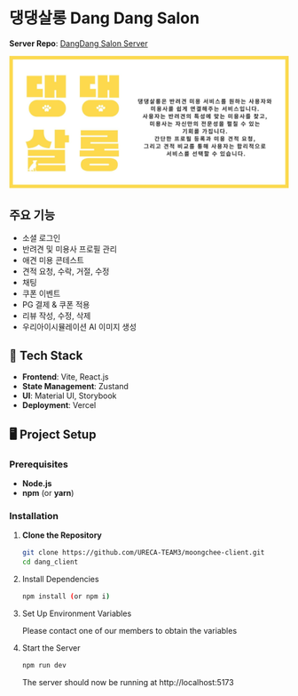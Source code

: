# 댕댕살롱 Dang Dang Salon

**Server Repo**: [DangDang Salon Server](https://github.com/Ureca-Dangdang-salon/dang_server)

![alt text](public/images/소개글.jpg)

## 주요 기능

- 소셜 로그인
- 반려견 및 미용사 프로필 관리
- 애견 미용 콘테스트
- 견적 요청, 수락, 거절, 수정
- 채팅
- 쿠폰 이벤트
- PG 결제 & 쿠폰 적용
- 리뷰 작성, 수정, 삭제
- 우리아이시뮬레이션 AI 이미지 생성

## 🔨 Tech Stack

- **Frontend**: Vite, React.js
- **State Management**: Zustand
- **UI**: Material UI, Storybook
- **Deployment**: Vercel

## 🖥️ Project Setup

### **Prerequisites**

- **Node.js**
- **npm** (or **yarn**)

### **Installation**

1. **Clone the Repository**

   ```bash
   git clone https://github.com/URECA-TEAM3/moongchee-client.git
   cd dang_client
   ```

2. Install Dependencies
   ```bash
   npm install (or npm i)
   ```
3. Set Up Environment Variables

   Please contact one of our members to obtain the variables

4. Start the Server
   ```bash
   npm run dev
   ```
   The server should now be running at http://localhost:5173
